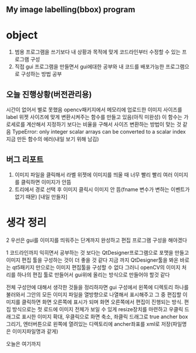 ## My image labelling(bbox) program

# object
1. 범용 프로그램을 쓰기보다 내 상황과 목적에 맞게 코드라인부터 수정할 수 있는 프로그램 구성
2. 직접 gui 프로그램을 만들면서 gui에대한 공부와 내 코드를 배포가능한 프로그램으로 구성하는 방법 공부



## 오늘 진행상황(버전관리용)

시간이 없어서 별로 못했음
opencv패키지에서 메모리에 업로드한 이미지 사이즈를 label 위젯 사이즈에 맞게 변환시켜주는 함수를 만들고 있음(아직 미완성)
이 함수는 가로세로를 계산해서 지정하기 보다는 비율을 구해서 사이즈 변환하는 방법이 맞는 것 같음 
TypeError: only integer scalar arrays can be converted to a scalar index 지금 만든 함수의 에러(내일 보기 위해 남김)


## 버그 리포트

1. 이미지 파일을 클릭해서 라벨 위젯에 이미지를 띄울 때 너무 빨리 빨리 여러 이미지를 클릭하면 이미지가 안뜸
2. 트리에서 경로 선택 후 이미지 클릭시 이미지 안 뜸(fname 변수가 변하는 이벤트가 없기 때문) [내일 만들자]



# 생각 정리

2 우선은 gui를 이미지를 띄워주는 단계까지 완성하고 편집 프로그램 구성을 해야겠다



1 코드라인까지 익히면서 공부하는 것 보다는 QtDesigner프로그램으로 포맷을 만들고 이미지 편집 툴을 구성하는 것이 더 좋을 것 같다 지금 까지 QtDesigner툴을 봐온 바로는 qt5패키지 만으로는 이미지 편집툴을 구성할 수 없다 그러니 openCV의 이미지 처리를 하나의 편집 툴로 만들어서 gui위에 올리는 방식으로 만들어야 할것 같다 

전체 구성안에 대해서 생각한 것들을 정리하자면 gui 구성에서 왼쪽에 디렉토리 하나를 불러와서 그안의 모든 이미지 파일을 열방향으로 나열해서 표시해주고 그 중 편집할 이미지를 클릭하면 화면 오른쪽에 표시가 되며 화면 오른쪽에서 편집이 진행되는 방식.   편집 방식으로는 첫 로드에 이미지 전체가 보일 수 있게 resize장치를 마련하고 우클릭 드래그로 표시한 이미지 확대, 우클릭으로 화면 축소, 좌클릭 드래그로 true ancher box 그리기, 엔터버튼으로 왼쪽에 열려있는 디렉토리에 ancher좌표를 xml로 저장(파일명은 이미지파일명과 같게)

오늘은 여기까지